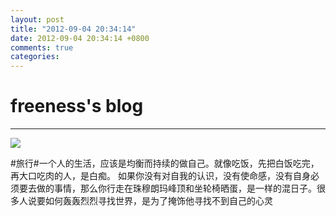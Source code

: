 ```yaml
---
layout: post
title: "2012-09-04 20:34:14"
date: 2012-09-04 20:34:14 +0800
comments: true
categories: 
---
```


# freeness's blog

----------

![](http://okqmqrbgo.bkt.clouddn.com/201209042034141.jpg)

>
\#旅行\#一个人的生活，应该是均衡而持续的做自己。就像吃饭，先把白饭吃完，再大口吃肉的人，是白痴。 如果你没有对自我的认识，没有使命感，没有自身必须要去做的事情，那么你行走在珠穆朗玛峰顶和坐轮椅晒蛋，是一样的混日子。很多人说要如何轰轰烈烈寻找世界，是为了掩饰他寻找不到自己的心灵